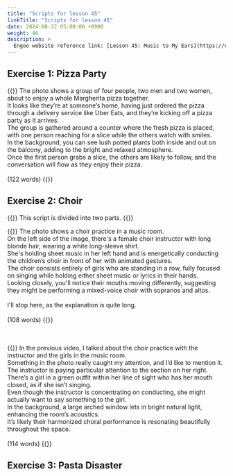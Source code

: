 ```yaml
---
title: "Scripts for lesson 45"
linkTitle: "Scripts for lesson 45"
date: 2024-08-22 05:00:00 +0900
weight: 46
description: >
  Engoo website reference link: [Lesson 45: Music to My Ears](https://engoo.com/app/lessons/describing-pictures-intermediate-describing-pictures-music-to-my-ears/II-rPE0eEeeCKK_NNc405w?category_id=P_HriMOnEeifo0O-yMP42w&course_id=ZZasjsOnEeiHZVOMC0VfdA)
---
```


## Exercise 1: Pizza Party

{{<card header="**Script**">}}
The photo shows a group of four people, two men and two women, about to enjoy a whole Margherita pizza together. <br/>
It looks like they’re at someone’s home, having just ordered the pizza through a delivery service like Uber Eats, and they’re kicking off a pizza party as it arrives. <br/>
The group is gathered around a counter where the fresh pizza is placed, with one person reaching for a slice while the others watch with smiles. <br/>
In the background, you can see lush potted plants both inside and out on the balcony, adding to the bright and relaxed atmosphere. <br/>
Once the first person grabs a slice, the others are likely to follow, and the conversation will flow as they enjoy their pizza.<br/>
<br/>
(122 words)
{{</card>}}


## Exercise 2: Choir

{{<alert>}}
This script is divided into two parts.
{{</alert>}}

{{<card header="**1st script**">}}
The photo shows a choir practice in a music room.<br/>
On the left side of the image, there's a female choir instructor with long blonde hair, wearing a white long-sleeve shirt. <br/>
She's holding sheet music in her left hand and is energetically conducting the children’s choir in front of her with animated gestures.<br/>
The choir consists entirely of girls who are standing in a row, fully focused on singing while holding either sheet music or lyrics in their hands. <br/>
Looking closely, you'll notice their mouths moving differently, suggesting they might be performing a mixed-voice choir with sopranos and altos. <br/>
<br/>
I'll stop here, as the explanation is quite long.<br/>
<br/>
(108 words)
{{</card>}}

　

{{<card header="**2nd script**">}}
In the previous video, I talked about the choir practice with the instructor and the girls in the music room.<br/>
Something in the photo really caught my attention, and I’d like to mention it.<br/>
The instructor is paying particular attention to the section on her right. <br/>
There’s a girl in a green outfit within her line of sight who has her mouth closed, as if she isn’t singing. <br/>
Even though the instructor is concentrating on conducting, she might actually want to say something to the girl.<br/>
In the background, a large arched window lets in bright natural light, enhancing the room’s acoustics. <br/>
It’s likely their harmonized choral performance is resonating beautifully throughout the space.<br/>
<br/>
(114 words)
{{</card>}}



## Exercise 3: Pasta Disaster


